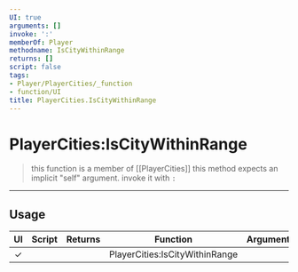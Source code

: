 ```yaml
---
UI: true
arguments: []
invoke: ':'
memberOf: Player
methodname: IsCityWithinRange
returns: []
script: false
tags:
- Player/PlayerCities/_function
- function/UI
title: PlayerCities.IsCityWithinRange
---
```

# PlayerCities:IsCityWithinRange
> this function is a member of [[PlayerCities]]
> this method expects an implicit "self" argument. invoke it with `:`
-----
## Usage
|  UI | Script | Returns | Function | Arguments |
|:---:|:------:|-------:|:--------:|:---------|
|✓| ||PlayerCities:IsCityWithinRange||
